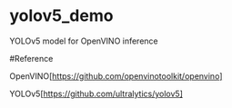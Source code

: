 # yolov5_demo

YOLOv5 model for OpenVINO inference

#Reference

OpenVINO[https://github.com/openvinotoolkit/openvino]

YOLOv5[https://github.com/ultralytics/yolov5]
